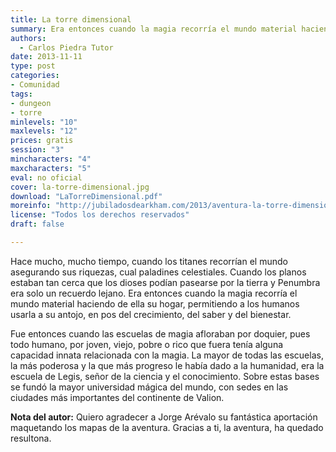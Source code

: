 ```yaml
---
title: La torre dimensional
summary: Era entonces cuando la magia recorría el mundo material haciendo de ella su hogar, permitiendo a los humanos usarla a su antojo, en pos del crecimiento, del saber y del bienestar
authors:
  - Carlos Piedra Tutor
date: 2013-11-11
type: post
categories:
- Comunidad
tags:
- dungeon
- torre
minlevels: "10"
maxlevels: "12"
prices: gratis
session: "3"
mincharacters: "4"
maxcharacters: "5"
eval: no oficial
cover: la-torre-dimensional.jpg
download: "LaTorreDimensional.pdf"
moreinfo: "http://jubiladosdearkham.com/2013/aventura-la-torre-dimensional"
license: "Todos los derechos reservados"
draft: false

---
```


Hace mucho, mucho tiempo, cuando los titanes recorrían el mundo asegurando sus riquezas, cual paladines celestiales. Cuando los planos estaban tan cerca que los dioses podían pasearse por la tierra y Penumbra era solo un recuerdo lejano. Era entonces cuando la magia recorría el mundo material haciendo de ella su hogar, permitiendo a los humanos usarla a su antojo, en pos del crecimiento, del saber y del bienestar.

Fue entonces cuando las escuelas de magia afloraban por doquier, pues todo humano, por joven, viejo, pobre o rico que fuera tenía alguna capacidad innata relacionada con la magia. La mayor de todas las escuelas, la más poderosa y la que más progreso le había dado a la humanidad, era la escuela de Legis, señor de la ciencia y el conocimiento. Sobre estas bases se fundó la mayor universidad mágica del mundo, con sedes en las ciudades más importantes del continente de Valion.

**Nota del autor:**
Quiero agradecer a Jorge Arévalo su fantástica aportación maquetando los mapas de la aventura. Gracias a ti, la aventura, ha quedado resultona.
